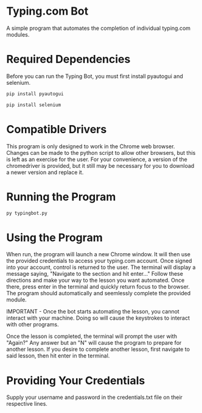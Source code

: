 # Typing.com Bot
A simple program that automates the completion of individual typing.com modules.

# Required Dependencies
Before you can run the Typing Bot, you must first install pyautogui and selenium.
```bash
pip install pyautogui
```
```bash
pip install selenium
```

# Compatible Drivers
This program is only designed to work in the Chrome web browser.  Changes can be made to the python script to allow other browsers, but this is left as an exercise for the user.  For your convenience, a version of the chromedriver is provided, but it still may be necessary for you to download a newer version and replace it.

# Running the Program
```bash
py typingbot.py
```

# Using the Program
When run, the program will launch a new Chrome window.  It will then use the provided credentials to access your typing.com account.  Once signed into your account, control is returned to the user.  The terminal will display a message saying, "Navigate to the section and hit enter..."  Follow these directions and make your way to the lesson you want automated.  Once there, press enter in the terminal and quickly return focus to the browser.  The program should automatically and seemlessly complete the provided module.  

IMPORTANT - Once the bot starts automating the lesson, you cannot interact with your machine.  Doing so will cause the keystrokes to interact with other programs.

Once the lesson is completed, the terminal will prompt the user with "Again?"  Any answer but an "N" will cause the program to prepare for another lesson.  If you desire to complete another lesson, first navigate to said lesson, then hit enter in the terminal.

# Providing Your Credentials
Supply your username and password in the credentials.txt file on their respective lines.
